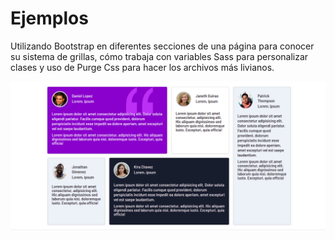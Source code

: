 # Ejemplos
Utilizando Bootstrap en diferentes secciones de una página para conocer su sistema de grillas, cómo trabaja con variables Sass para personalizar clases y uso de Purge Css para hacer los archivos más livianos. 

![Alt seccioncomentarios](https://raw.githubusercontent.com/Maru10H/Ejemplo-de-uso-Bootstrap/main/Seccion%20comentarios/screenshot.png "Title")
